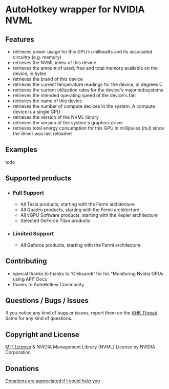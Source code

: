 # AutoHotkey wrapper for NVIDIA NVML


## Features
* retrieves power usage for this GPU in milliwatts and its associated circuitry (e.g. memory)
* retrieves the NVML index of this device
* retrieves the amount of used, free and total memory available on the device, in bytes
* retrieves the brand of this device
* retrieves the current temperature readings for the device, in degrees C
* retrieves the current utilization rates for the device's major subsystems
* retrieves the intended operating speed of the device's fan
* retrieves the name of this device
* retrieves the number of compute devices in the system. A compute device is a single GPU
* retrieves the version of the NVML library
* retrieves the version of the system's graphics driver
* retrieves total energy consumption for this GPU in millijoules (mJ) since the driver was last reloaded


## Examples
todo


## Supported products
- ### Full Support
	- All Tesla products, starting with the Fermi architecture
	- All Quadro products, starting with the Fermi architecture
	- All vGPU Software products, starting with the Kepler architecture
	- Selected GeForce Titan products
- ### Limited Support
	- All Geforce products, starting with the Fermi architecture


## Contributing
* special thanks to thanks to 'Oleksandr' for his "Monitoring Nvidia GPUs using API" Docu
* thanks to AutoHotkey Community


## Questions / Bugs / Issues
If you notice any kind of bugs or issues, report them on the [AHK Thread](https://www.autohotkey.com/boards/viewtopic.php?t=94333). Same for any kind of questions.


## Copyright and License
[MIT License](LICENSE) & NVIDIA Management Library (NVML) License by NVIDIA Corporation


## Donations
[Donations are appreciated if I could help you](https://www.paypal.me/smithz)